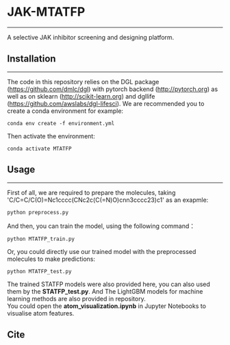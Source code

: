 # JAK-MTATFP
***
A selective JAK inhibitor screening and designing platform. 
## Installation
***
The code in this repository relies on the DGL package (https://github.com/dmlc/dgl) with pytorch backend (http://pytorch.org) as well as on sklearn (http://scikit-learn.org) and dgllife (https://github.com/awslabs/dgl-lifesci).
We are recommended you to create a conda environment for example:

`conda env create -f environment.yml`  

Then activate the environment:  
  
`conda activate MTATFP`

## Usage
***
First of all, we are required to prepare the molecules, taking 'C/C=C/C(O)=Nc1cccc(CNc2c(C(=N)O)cnn3cccc23)c1' as an exapmle:  
  
`python preprocess.py`
    
And then, you can train the model, using the following command：
  
`python MTATFP_train.py`
  
Or, you could directly use our trained model with the preprocessed molecules to make predictions:  
  
  `python MTATFP_test.py`  
  
The trained STATFP models were also provided here, you can also used them by the **STATFP_test.py**. And The LightGBM models for machine learning methods are also provided in repository.   
You could open the **atom_visualization.ipynb** in Jupyter Notebooks to visualise atom features. 
## Cite